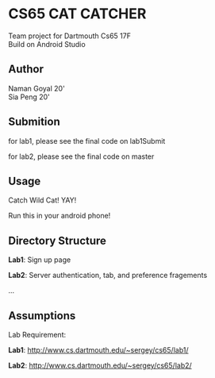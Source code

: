 # CS65 CAT CATCHER

Team project for Dartmouth Cs65 17F <br>
Build on Android Studio

## Author
Naman Goyal 20'<br>
Sia Peng 20'

## Submition

for lab1, please see the final code on lab1Submit

for lab2, please see the final code on master


## Usage

Catch Wild Cat! YAY! 

Run this in your android phone!

## Directory Structure

**Lab1**: Sign up page

**Lab2**: Server authentication, tab, and preference fragements

...

## Assumptions
Lab Requirement:

**Lab1**: http://www.cs.dartmouth.edu/~sergey/cs65/lab1/

**Lab2**: http://www.cs.dartmouth.edu/~sergey/cs65/lab2/

